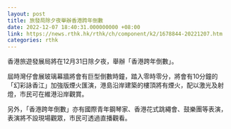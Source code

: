 ```yaml
---
layout: post
title: 旅發局除夕夜舉辦香港跨年倒數
date: 2022-12-07 18:40:31.000000000 +08:00
link: https://news.rthk.hk/rthk/ch/component/k2/1678844-20221207.htm
categories: rthk
---
```


香港旅遊發展局將在12月31日除夕夜，舉辦「香港跨年倒數」。

屆時灣仔會展玻璃幕牆將會有巨型倒數時鐘，踏入零時零分，將會有10分鐘的「幻彩詠香江」加強版煙火匯演，港島沿岸建築的樓頂將有煙火，配以激光及射燈，市民可在維港沿岸觀賞。

另外，「香港跨年倒數」亦有國際青年鋼琴家、香港花式跳繩會、鼓樂團等表演，表演將不設現場觀眾，市民可透過直播觀看。
